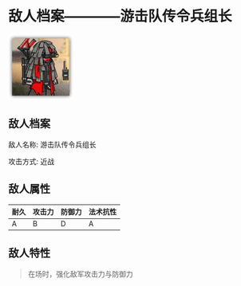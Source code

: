 # 敌人档案————游击队传令兵组长

![游击队传令兵组长](./eneIcons/游击队传令兵组长.png)

## 敌人档案

敌人名称: 游击队传令兵组长

攻击方式: 近战

## 敌人属性

| 耐久      | 攻击力  | 防御力 | 法术抗性 |
|---------|------|-----|------|
| A | B | D | A |

## 敌人特性
> 在场时，强化敌军攻击力与防御力

